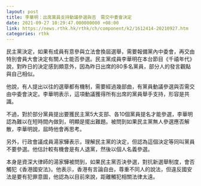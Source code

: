 ```yaml
---
layout: post
title: 李華明：出席黨員支持動議參選與否　需交中委會決定
date: 2021-09-27 10:29:47.000000000 +08:00
link: https://news.rthk.hk/rthk/ch/component/k2/1612414-20210927.htm
categories: rthk
---
```


民主黨決定，如果有成員有意參與立法會換屆選舉，需要報備黨內中委會，再交由特別會員大會決定有關人士能否參選。民主黨成員李華明在本台節目《千禧年代》說，對昨日的決定感到頗意外，因為昨日出席的80多名黨員，部分人的發言觀點與自己相似。

他說，有人提出以往的選舉都有機制，需要經過幾部曲，有黨員動議參選與否需交由中委會決定。李華明表示，這項動議獲得所有出席的黨員舉手支持，形容是共識。

不過，對於部分黨員提出要獲民主黨5大支部、各10個黨員提名才能參選，李華明認為難以在短時間內做到，明顯是擺出難題。被問到如果民主黨無人參選應否解散，李華明說，屆時他會再思考。

另外，行政會議成員湯家驊表示，理解民主黨的決定，但認為這個決定等同叫黨員不要參選。他估計較有機會是有人退黨，然後以個人名義參選。

本身是資深大律師的湯家驊被問到，如果民主黨否決參選，對抗新選舉制度，會否觸犯《香港國安法》。他表示，香港有言論自由，尊重不同人的說法，但違反國安法是要有犯罪意圖，他認為以目前來說，距離觸犯相關法律太遠。
